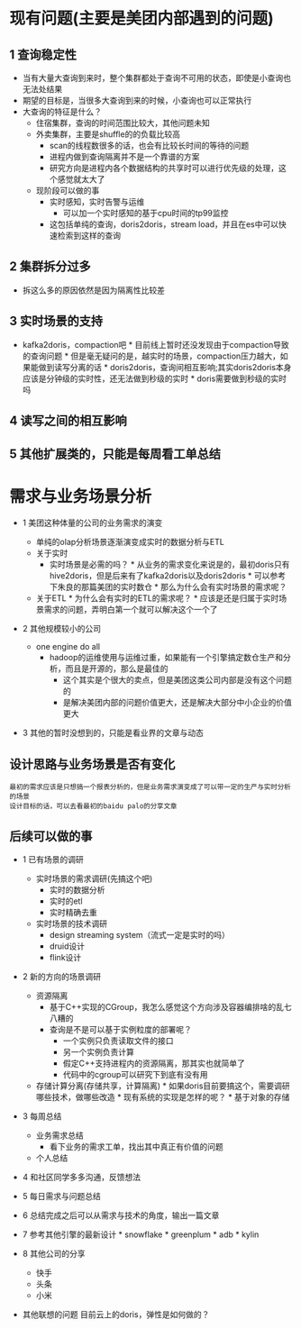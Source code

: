 # 现有问题(主要是美团内部遇到的问题)
  
## 1 查询稳定性
* 当有大量大查询到来时，整个集群都处于查询不可用的状态，即使是小查询也无法处结果
* 期望的目标是，当很多大查询到来的时候，小查询也可以正常执行
* 大查询的特征是什么？
    * 住宿集群，查询的时间范围比较大，其他问题未知
    * 外卖集群，主要是shuffle的的负载比较高
        * scan的线程数很多的话，也会有比较长时间的等待的问题
        * 进程内做到查询隔离并不是一个靠谱的方案
        * 研究方向是进程内各个数据结构的共享时可以进行优先级的处理，这个感觉就太大了
    * 现阶段可以做的事
        * 实时感知，实时告警与运维
             * 可以加一个实时感知的基于cpu时间的tp99监控
	     * 这包括单纯的查询，doris2doris，stream load，并且在es中可以快速检索到这样的查询
			
## 2 集群拆分过多
* 拆这么多的原因依然是因为隔离性比较差
## 3 实时场景的支持
* kafka2doris，compaction吧
        * 目前线上暂时还没发现由于compaction导致的查询问题
        * 但是毫无疑问的是，越实时的场景，compaction压力越大，如果能做到读写分离的话
        * doris2doris，查询间相互影响;其实doris2doris本身应该是分钟级的实时性，还无法做到秒级的实时
            * doris需要做到秒级的实时吗 

## 4 读写之间的相互影响
## 5 其他扩展类的，只能是每周看工单总结

# 需求与业务场景分析
* 1 美团这种体量的公司的业务需求的演变
    * 单纯的olap分析场景逐渐演变成实时的数据分析与ETL
    * 关于实时
        * 实时场景是必需的吗？
              * 从业务的需求变化来说是的，最初doris只有hive2doris，但是后来有了kafka2doris以及doris2doris
                     * 可以参考下朱良的那篇美团的实时数仓
                     * 那么为什么会有实时场景的需求呢？
    * 关于ETL
             * 为什么会有实时的ETL的需求呢？
                    * 应该是还是归属于实时场景需求的问题，弄明白第一个就可以解决这个一个了

* 2 其他规模较小的公司
    * one engine do all
        * hadoop的运维使用与运维过重，如果能有一个引擎搞定数仓生产和分析，而且是开源的，那么是最佳的
            * 这个其实是个很大的卖点，但是美团这类公司内部是没有这个问题的
            * 是解决美团内部的问题价值更大，还是解决大部分中小企业的价值更大

* 3 其他的暂时没想到的，只能是看业界的文章与动态

## 设计思路与业务场景是否有变化
	最初的需求应该是只想搞一个报表分析的，但是业务需求演变成了可以带一定的生产与实时分析的场景
	设计目标的话，可以去看最初的baidu palo的分享文章

## 后续可以做的事
* 1 已有场景的调研
    * 实时场景的需求调研(先搞这个吧)
        * 实时的数据分析
        * 实时的etl
        * 实时精确去重
    * 实时场景的技术调研
        * design streaming system（流式一定是实时的吗）
        * druid设计
        * flink设计

* 2 新的方向的场景调研
    * 资源隔离
        * 基于C++实现的CGroup，我怎么感觉这个方向涉及容器编排啥的乱七八糟的
        * 查询是不是可以基于实例粒度的部署呢？
            * 一个实例只负责读取文件的接口
            * 另一个实例负责计算
            * 假定C++支持进程内的资源隔离，那其实也就简单了
            * 代码中的cgroup可以研究下到底有没有用
    * 存储计算分离(存储共享，计算隔离)
            * 如果doris目前要搞这个，需要调研哪些技术，做哪些改造
            * 现有系统的实现是怎样的呢？
            * 基于对象的存储

* 3 每周总结
    * 业务需求总结
        * 看下业务的需求工单，找出其中真正有价值的问题
    * 个人总结

* 4 和社区同学多多沟通，反馈想法

* 5 每日需求与问题总结

* 6 总结完成之后可以从需求与技术的角度，输出一篇文章

* 7 参考其他引擎的最新设计
        * snowflake
        * greenplum
        * adb
        * kylin
* 8 其他公司的分享
    * 快手
    * 头条
    * 小米 

* 其他联想的问题
	目前云上的doris，弹性是如何做的？